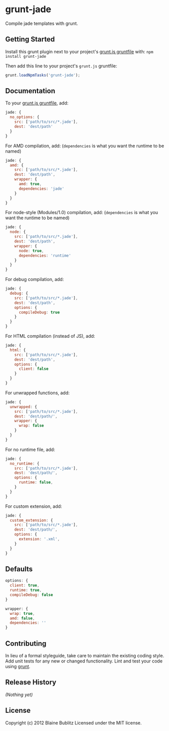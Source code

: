 # grunt-jade

Compile jade templates with grunt.

## Getting Started
Install this grunt plugin next to your project's [grunt.js gruntfile][getting_started] with: `npm install grunt-jade`

Then add this line to your project's `grunt.js` gruntfile:

```javascript
grunt.loadNpmTasks('grunt-jade');
```

[grunt]: https://github.com/cowboy/grunt
[getting_started]: https://github.com/cowboy/grunt/blob/master/docs/getting_started.md

## Documentation
To your [grunt.js gruntfile][getting_started], add:

```javascript
jade: {
  no_options: {
    src: ['path/to/src/*.jade'],
    dest: 'dest/path'
  }
}
```

For AMD compilation, add:
(`dependencies` is what you want the runtime to be named)

```javascript
jade: {
  amd: {
    src: ['path/to/src/*.jade'],
    dest: 'dest/path',
    wrapper: {
      amd: true,
      dependencies: 'jade'
    }
  }
}
```

For node-style (Modules/1.0) compilation, add:
(`dependencies` is what you want the runtime to be named)

```javascript
jade: {
  node: {
    src: ['path/to/src/*.jade'],
    dest: 'dest/path',
    wrapper: {
      node: true,
      dependencies: 'runtime'
    }
  }
}
```

For debug compilation, add:

```javascript
jade: {
  debug: {
    src: ['path/to/src/*.jade'],
    dest: 'dest/path',
    options: {
      compileDebug: true
    }
  }
}
```

For HTML compilation (instead of JS), add:

```javascript
jade: {
  html: {
    src: ['path/to/src/*.jade'],
    dest: 'dest/path',
    options: {
      client: false
    }
  }
}
```

For unwrapped functions, add:

```javascript
jade: {
  unwrapped: {
    src: ['path/to/src/*.jade'],
    dest: 'dest/path/',
    wrapper: {
      wrap: false
    }
  }
}
```

For no runtime file, add:

```javascript
jade: {
  no_runtime: {
    src: ['path/to/src/*.jade'],
    dest: 'dest/path/',
    options: {
      runtime: false,
    }
  }
}
```

For custom extension, add:
```javascript
jade: {
  custom_extension: {
    src: ['path/to/src/*.jade'],
    dest: 'dest/path/',
    options: {
      extension: '.xml',
    }
  }
}
```

## Defaults

```javascript
options: {
  client: true,
  runtime: true,
  compileDebug: false
}

wrapper: {
  wrap: true,
  amd: false,
  dependencies: ''
}
```

## Contributing
In lieu of a formal styleguide, take care to maintain the existing coding style. Add unit tests for any new or changed functionality. Lint and test your code using [grunt][grunt].

## Release History
_(Nothing yet)_

## License
Copyright (c) 2012 Blaine Bublitz
Licensed under the MIT license.
